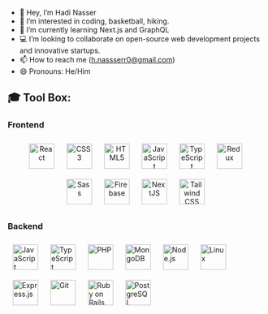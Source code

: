 - 👋 Hey, I’m Hadi Nasser
- 👀 I’m interested in coding, basketball, hiking. 
- 🌱 I’m currently learning Next.js and GraphQL 
- 💻 I’m looking to collaborate on open-source web development projects and innovative startups.
- 📫 How to reach me (h.nassserr0@gmail.com)
- 😄 Pronouns: He/Him

## 🎓 Tool Box:

### Frontend
 <div align="center">
    <picture><img style="margin: 10px" src="https://profilinator.rishav.dev/skills-assets/react-original-wordmark.svg" alt="React" height="50" /></picture>
    <picture><img style="margin: 10px" src="https://profilinator.rishav.dev/skills-assets/css3-original-wordmark.svg" alt="CSS3" height="50" /></picture>
    <picture><img style="margin: 10px" src="https://profilinator.rishav.dev/skills-assets/html5-original-wordmark.svg" alt="HTML5" height="50" /></picture>
    <picture><img style="margin: 10px" src="https://profilinator.rishav.dev/skills-assets/javascript-original.svg" alt="JavaScript" height="50" /></picture>
    <picture><img style="margin: 10px" src="https://profilinator.rishav.dev/skills-assets/typescript-original.svg" alt="TypeScript" height="50" /></picture>
    <picture><img style="margin: 10px" src="https://profilinator.rishav.dev/skills-assets/redux-original.svg" alt="Redux" height="50" /></picture>
    <picture><img style="margin: 10px" src="https://profilinator.rishav.dev/skills-assets/sass-original.svg" alt="Sass" height="50" /></picture></a>  
    <picture><img style="margin: 10px" src="https://profilinator.rishav.dev/skills-assets/firebase.png" alt="Firebase" height="50" /></picture></a>  
    <picture><img style="margin: 10px" src="https://profilinator.rishav.dev/skills-assets/nextjs.png" alt="NextJS" height="50" /></picture></a>  
    <picture><img style="margin: 10px" src="https://profilinator.rishav.dev/skills-assets/tailwindcss.svg" alt="Tailwind CSS" height="50" /></picture>
 </div>

 </td><td valign="top" width="50%">

 ### Backend 
   <div>
      <picture><img style="margin: 10px" src="https://profilinator.rishav.dev/skills-assets/javascript-original.svg" alt="JavaScript" height="50" /></picture>
      <picture><img style="margin: 10px" src="https://profilinator.rishav.dev/skills-assets/typescript-original.svg" alt="TypeScript" height="50" /></picture> 
      <picture><img style="margin: 10px" src="https://profilinator.rishav.dev/skills-assets/php-original.svg" alt="PHP" height="50" /></picture>
      <picture><img style="margin: 10px" src="https://profilinator.rishav.dev/skills-assets/mongodb-original-wordmark.svg" alt="MongoDB" height="50" /></picture>
      <picture><img style="margin: 10px" src="https://profilinator.rishav.dev/skills-assets/nodejs-original-wordmark.svg" alt="Node.js" height="50" /></picture> 
      <picture><img style="margin: 10px" src="https://profilinator.rishav.dev/skills-assets/linux-original.svg" alt="Linux" height="50" /></picture> 
      <picture><img style="margin: 10px" src="https://profilinator.rishav.dev/skills-assets/express-original-wordmark.svg" alt="Express.js" height="50" /></picture> 
      <picture><img style="margin: 10px" src="https://profilinator.rishav.dev/skills-assets/git-scm-icon.svg" alt="Git" height="50" /></picture> 
      <picture><img style="margin: 10px" src="https://profilinator.rishav.dev/skills-assets/rails-original-wordmark.svg" alt="Ruby on Rails" height="50" /></picture>
      <picture><img style="margin: 10px" src="https://profilinator.rishav.dev/skills-assets/postgresql-original-wordmark.svg" alt="PostgreSQL" height="50" /></picture> 
   </div>



























 
<!---
hnasserr/hnasserr is a ✨ special ✨ repository because its `README.md` (this file) appears on your GitHub profile.
You can click the Preview link to take a look at your changes.
--->
